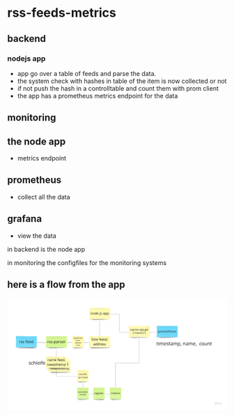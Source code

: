 # rss-feeds-metrics

## backend

### nodejs app 
- app go over a table of feeds and parse the data.
- the system check with hashes in table of the item is now collected or not
- if not push the hash in a controlltable and count them with prom client
- the app has a prometheus metrics endpoint for the data

## monitoring

## the node app
- metrics endpoint

## prometheus
- collect all the data

## grafana
- view the data

in backend is the node app

in monitoring the configfiles for the monitoring systems

## here is a flow from the app

![](./rss-feeds-metrics.png)
